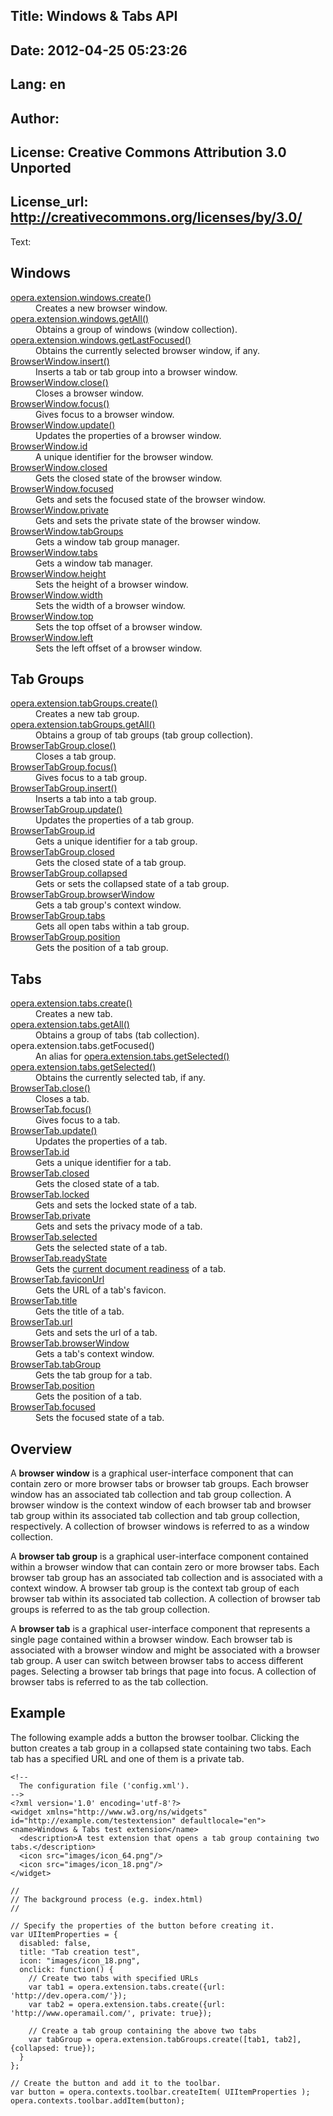 Title: Windows & Tabs API
----
Date: 2012-04-25 05:23:26
----
Lang: en
----
Author: 
----
License: Creative Commons Attribution 3.0 Unported
----
License_url: http://creativecommons.org/licenses/by/3.0/
----
Text:

<h2 id="windows">Windows</h2>
<dl class="apicontents">
   <dt><a href="/articles/view/extensions-api-windows-create">opera.extension.windows.create()</a></dt>
   <dd>Creates a new browser window.</dd>
   
   <dt><a href="/articles/view/extensions-api-windows-getAll">opera.extension.windows.getAll()</a></dt>
   <dd>Obtains a group of windows (window collection).</dd>
   
   <dt><a href="/articles/view/extensions-api-windows-getLastFocused">opera.extension.windows.getLastFocused()</a></dt>
   <dd>Obtains the currently selected browser window, if any.</dd>
   
   <dt><a href="/articles/view/extensions-api-window-insert">BrowserWindow.insert()</a></dt>
   <dd>Inserts a tab or tab group into a browser window.</dd>
   
   <dt><a href="/articles/view/extensions-api-window-close">BrowserWindow.close()</a></dt>
   <dd>Closes a browser window.</dd>
   
   <dt><a href="/articles/view/extensions-api-window-focus">BrowserWindow.focus()</a></dt>
   <dd>Gives focus to a browser window.</dd>
   
   <dt><a href="/articles/view/extensions-api-window-update">BrowserWindow.update()</a></dt>
   <dd>Updates the properties of a browser window.</dd>
   
   <dt><a href="/articles/view/extensions-api-window-id">BrowserWindow.id</a></dt>
   <dd>A unique identifier for the browser window.</dd>
   
   <dt><a href="/articles/view/extensions-api-window-closed">BrowserWindow.closed</a></dt>
   <dd>Gets the closed state of the browser window.</dd>
   
   <dt><a href="/articles/view/extensions-api-window-focused">BrowserWindow.focused</a></dt>
   <dd>Gets and sets the focused state of the browser window.</dd>
   
   <!--<dt><a href="/articles/view/extensions-api-window-parent">BrowserWindow.parent</a></dt>
   <dd>Gets the parent window, if any.</dd>-->
   
   <dt><a href="/articles/view/extensions-api-window-private">BrowserWindow.private</a></dt>
   <dd>Gets and sets the private state of the browser window.</dd>
   
   <dt><a href="/articles/view/extensions-api-window-tabGroups">BrowserWindow.tabGroups</a></dt>
   <dd>Gets a window tab group manager.</dd>
   
   <dt><a href="/articles/view/extensions-api-window-tabs">BrowserWindow.tabs</a></dt>
   <dd>Gets a window tab manager.</dd>
   
   <dt><a href="/articles/view/extensions-api-window-height">BrowserWindow.height</a></dt>
   <dd>Sets the height of a browser window.</dd>
   
   <dt><a href="/articles/view/extensions-api-window-width">BrowserWindow.width</a></dt>
   <dd>Sets the width of a browser window.</dd>
   
   <dt><a href="/articles/view/extensions-api-window-top">BrowserWindow.top</a></dt>
   <dd>Sets the top offset of a browser window.</dd>
   
   <dt><a href="/articles/view/extensions-api-window-left">BrowserWindow.left</a></dt>
   <dd>Sets the left offset of a browser window.</dd>
</dl>
    
<h2 id="tabgroups">Tab Groups</h2>
<dl class="apicontents">
   <dt><a href="/articles/view/extensions-api-tabGroups-create">opera.extension.tabGroups.create()</a></dt>
   <dd>Creates a new tab group.</dd>
   
   <dt><a href="/articles/view/extensions-api-tabGroups-getAll">opera.extension.tabGroups.getAll()</a></dt>
   <dd>Obtains a group of tab groups (tab group collection).</dd>
   
   <dt><a href="/articles/view/extensions-api-tabGroup-close">BrowserTabGroup.close()</a></dt>
   <dd>Closes a tab group.</dd>
   
   <dt><a href="/articles/view/extensions-api-tabGroup-focus">BrowserTabGroup.focus()</a></dt>
   <dd>Gives focus to a tab group.</dd>
   
   <dt><a href="/articles/view/extensions-api-tabGroup-insert">BrowserTabGroup.insert()</a></dt>
   <dd>Inserts a tab into a tab group.</dd>
   
   <dt><a href="/articles/view/extensions-api-tabGroup-update">BrowserTabGroup.update()</a></dt>
   <dd>Updates the properties of a tab group.</dd>
   
   <dt><a href="/articles/view/extensions-api-tabGroup-id">BrowserTabGroup.id</a></dt>
   <dd>Gets a unique identifier for a tab group.</dd>
   
   <dt><a href="/articles/view/extensions-api-tabGroup-closed">BrowserTabGroup.closed</a></dt>
   <dd>Gets the closed state of a tab group.</dd>
   
   <dt><a href="/articles/view/extensions-api-tabGroup-collapsed">BrowserTabGroup.collapsed</a></dt>
   <dd>Gets or sets the collapsed state of a tab group.</dd>
   
   <dt><a href="/articles/view/extensions-api-tabGroup-browserWindow">BrowserTabGroup.browserWindow</a></dt>
   <dd>Gets a tab group&#39;s context window.</dd>
   
   <dt><a href="/articles/view/extensions-api-tabGroup-tabs">BrowserTabGroup.tabs</a></dt>
   <dd>Gets all open tabs within a tab group.</dd>
   
   <dt><a href="/articles/view/extensions-api-tabGroup-position">BrowserTabGroup.position</a></dt>
   <dd>Gets the position of a tab group.</dd>
</dl>
    
<h2 id="tabs">Tabs</h2>
<dl class="apicontents">
   <dt><a href="/articles/view/extensions-api-tabs-create">opera.extension.tabs.create()</a></dt>
   <dd>Creates a new tab.</dd>
   
   <dt><a href="/articles/view/extensions-api-tabs-getAll">opera.extension.tabs.getAll()</a></dt>
   <dd>Obtains a group of tabs (tab collection).</dd>
   
   <dt>opera.extension.tabs.getFocused()</dt>
   <dd>An alias for <a href="/articles/view/extensions-api-tabs-getSelected">opera.extension.tabs.getSelected()</a></dd>
   
   <dt><a href="/articles/view/extensions-api-tabs-getSelected">opera.extension.tabs.getSelected()</a></dt>
   <dd>Obtains the currently selected tab, if any.</dd>
   
   <dt><a href="/articles/view/extensions-api-tab-close">BrowserTab.close()</a></dt>
   <dd>Closes a tab.</dd>
   
   <dt><a href="/articles/view/extensions-api-tab-focus">BrowserTab.focus()</a></dt>
   <dd>Gives focus to a tab.</dd>
   
   <dt><a href="/articles/view/extensions-api-tab-update">BrowserTab.update()</a></dt>
   <dd>Updates the properties of a tab.</dd>
   
   <dt><a href="/articles/view/extensions-api-tab-id">BrowserTab.id</a></dt>
   <dd>Gets a unique identifier for a tab.</dd>
   
   <dt><a href="/articles/view/extensions-api-tab-closed">BrowserTab.closed</a></dt>
   <dd>Gets the closed state of a tab.</dd>
   
   <dt><a href="/articles/view/extensions-api-tab-locked">BrowserTab.locked</a></dt>
   <dd>Gets and sets the locked state of a tab.</dd>
   
   <dt><a href="/articles/view/extensions-api-tab-private">BrowserTab.private</a></dt>
   <dd>Gets and sets the privacy mode of a tab.</dd>
   
   <dt><a href="/articles/view/extensions-api-tab-selected">BrowserTab.selected</a></dt>
   <dd>Gets the selected state of a tab.</dd>
   
   <dt><a href="/articles/view/extensions-api-tab-readyState">BrowserTab.readyState</a></dt>
   <dd>Gets the <a href="http://www.w3.org/TR/html5/dom.html#current-document-readiness">current document readiness</a> of a tab.</dd>
   
   <dt><a href="/articles/view/extensions-api-tab-faviconUrl">BrowserTab.faviconUrl</a></dt>
   <dd>Gets the URL of a tab&#39;s favicon.</dd>
   
   <dt><a href="/articles/view/extensions-api-tab-title">BrowserTab.title</a></dt>
   <dd>Gets the title of a tab.</dd>
   
   <dt><a href="/articles/view/extensions-api-tab-url">BrowserTab.url</a></dt>
   <dd>Gets and sets the url of a tab.</dd>
   
   <dt><a href="/articles/view/extensions-api-tab-browserWindow">BrowserTab.browserWindow</a></dt>
   <dd>Gets a tab&#39;s context window.</dd>
   
   <dt><a href="/articles/view/extensions-api-tab-tabGroup">BrowserTab.tabGroup</a></dt>
   <dd>Gets the tab group for a tab.</dd>
   
   <dt><a href="/articles/view/extensions-api-tab-position">BrowserTab.position</a></dt>
   <dd>Gets the position of a tab.</dd>
   
   <dt><a href="/articles/view/extensions-api-tab-focused">BrowserTab.focused</a></dt>
   <dd>Sets the focused state of a tab.</dd>
</dl>

<h2>Overview</h2>

<p>A <b>browser window</b> is a graphical user-interface component that can contain zero or more browser tabs or browser tab groups. Each browser window has an associated tab collection and tab group collection. A browser window is the context window of each browser tab and browser tab group within its associated tab collection and tab group collection, respectively. A collection of browser windows is referred to as a window collection.</p>

<p>A <b>browser tab group</b> is a graphical user-interface component contained within a browser window that can contain zero or more browser tabs. Each browser tab group has an associated tab collection and is associated with a context window. A browser tab group is the context tab group of each browser tab within its associated tab collection. A collection of browser tab groups is referred to as the tab group collection.</p>

<p>A <b>browser tab</b> is a graphical user-interface component that represents a single page contained within a browser window. Each browser tab is associated with a browser window and might be associated with a browser tab group. A user can switch between browser tabs to access different pages. Selecting a browser tab brings that page into focus. A collection of browser tabs is referred to as the tab collection.</p>

<h2>Example</h2>

<p>The following example adds a button the browser toolbar. Clicking the button creates a tab group in a collapsed state containing two tabs. Each tab has a specified URL and one of them is a private tab.</p>

<pre><code>&lt;!-- 
  The configuration file (&#39;config.xml&#39;).
--&gt;
&lt;?xml version=&#39;1.0&#39; encoding=&#39;utf-8&#39;?&gt;
&lt;widget xmlns=&quot;http://www.w3.org/ns/widgets&quot; id=&quot;http://example.com/testextension&quot; defaultlocale=&quot;en&quot;&gt;
&lt;name&gt;Windows &amp; Tabs test extension&lt;/name&gt;
  &lt;description&gt;A test extension that opens a tab group containing two tabs.&lt;/description&gt;
  &lt;icon src=&quot;images/icon_64.png&quot;/&gt;
  &lt;icon src=&quot;images/icon_18.png&quot;/&gt;
&lt;/widget&gt;</code></pre>    

<pre><code>//
// The background process (e.g. index.html)
//

// Specify the properties of the button before creating it.
var UIItemProperties = {
  disabled: false,
  title: &quot;Tab creation test&quot;,
  icon: &quot;images/icon_18.png&quot;,
  onclick: function() {
    // Create two tabs with specified URLs
    var tab1 = opera.extension.tabs.create({url: &#39;http://dev.opera.com/&#39;});
    var tab2 = opera.extension.tabs.create({url: &#39;http://www.operamail.com/&#39;, private: true});
    
    // Create a tab group containing the above two tabs
    var tabGroup = opera.extension.tabGroups.create([tab1, tab2], {collapsed: true});
  }
};

// Create the button and add it to the toolbar.
var button = opera.contexts.toolbar.createItem( UIItemProperties );    
opera.contexts.toolbar.addItem(button);</code></pre>

